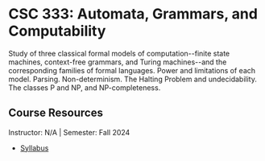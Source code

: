 # CSC 333: Automata, Grammars, and Computability
Study of three classical formal models of computation--finite state machines, context-free grammars, and Turing machines--and the corresponding families of formal languages. Power and limitations of each model. Parsing. Non-determinism. The Halting Problem and undecidability. The classes P and NP, and NP-completeness.

## Course Resources
Instructor: N/A | Semester: Fall 2024
* [Syllabus]()
